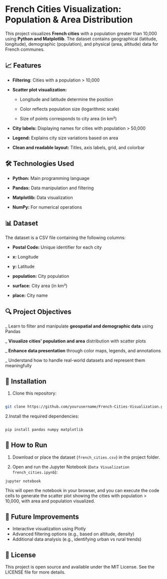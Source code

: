 # French Cities Visualization: Population & Area Distribution
This project visualizes **French cities** with a population greater than 10,000 using **Python and Matplotlib**. The dataset contains geographical (latitude, longitude), demographic (population), and physical (area, altitude) data for French communes.

## 📈 Features
- **Filtering**: Cities with a population > 10,000

- **Scatter plot visualization:**

  - Longitude and latitude determine the position

  - Color reflects population size (logarithmic scale)

  - Size of points corresponds to city area (in km²)

- **City labels:** Displaying names for cities with population > 50,000

- **Legend:** Explains city size variations based on area

- **Clean and readable layout:** Titles, axis labels, grid, and colorbar

## 🛠️ Technologies Used
- **Python:** Main programming language

- **Pandas:** Data manipulation and filtering

- **Matplotlib:** Data visualization

- **NumPy:** For numerical operations

## 📊 Dataset
The dataset is a CSV file containing the following columns:

- **Postal Code:** Unique identifier for each city

- **x:** Longitude

- **y:** Latitude

- **population:** City population

- **surface:** City area (in km²)

- **place:** City name

## 🔍 Project Objectives
_ Learn to filter and manipulate **geospatial and demographic data** using Pandas

_ **Visualize cities' population and area** distribution with scatter plots

_ **Enhance data presentation** through color maps, legends, and annotations

_ Understand how to handle real-world datasets and represent them meaningfully

## 📌 Installation
1. Clone this repository:

```bash

git clone https://github.com/yourusername/French-Cities-Visualization.git
```

2.Install the required dependencies:

```bash

pip install pandas numpy matplotlib
```

## 📂 How to Run

1. Download or place the dataset (`french_cities.csv`) in the project folder.

2. Open and run the Jupyter Notebook (`Data Visualization french_cities.ipynb`):

```bash
jupyter notebook
```

This will open the notebook in your browser, and you can execute the code cells to generate the scatter plot showing the cities with population > 10,000, with area and population visualized.

## 🎯 Future Improvements

- Interactive visualization using Plotly
- Advanced filtering options (e.g., based on altitude, density)
- Additional data analysis (e.g., identifying urban vs rural trends)

## 🔑 License

This project is open source and available under the MIT License. See the LICENSE file for more details.
